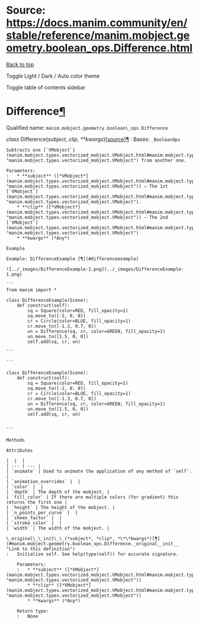 # Source: https://docs.manim.community/en/stable/reference/manim.mobject.geometry.boolean_ops.Difference.html

[Back to top](#)

Toggle Light / Dark / Auto color theme

Toggle table of contents sidebar

Difference[¶](#difference "Link to this heading")
=================================================

Qualified name: `manim.mobject.geometry.boolean\_ops.Difference`

*class* Difference(*subject*, *clip*, *\*\*kwargs*)[[source]](../_modules/manim/mobject/geometry/boolean_ops.html#Difference)[¶](#manim.mobject.geometry.boolean_ops.Difference "Link to this definition")
:   Bases: `_BooleanOps`

    Subtracts one [`VMobject`](manim.mobject.types.vectorized_mobject.VMobject.html#manim.mobject.types.vectorized_mobject.VMobject "manim.mobject.types.vectorized_mobject.VMobject") from another one.

    Parameters:
    :   * **subject** ([*VMobject*](manim.mobject.types.vectorized_mobject.VMobject.html#manim.mobject.types.vectorized_mobject.VMobject "manim.mobject.types.vectorized_mobject.VMobject")) – The 1st [`VMobject`](manim.mobject.types.vectorized_mobject.VMobject.html#manim.mobject.types.vectorized_mobject.VMobject "manim.mobject.types.vectorized_mobject.VMobject").
        * **clip** ([*VMobject*](manim.mobject.types.vectorized_mobject.VMobject.html#manim.mobject.types.vectorized_mobject.VMobject "manim.mobject.types.vectorized_mobject.VMobject")) – The 2nd [`VMobject`](manim.mobject.types.vectorized_mobject.VMobject.html#manim.mobject.types.vectorized_mobject.VMobject "manim.mobject.types.vectorized_mobject.VMobject")
        * **kwargs** (*Any*)

    Example

    Example: DifferenceExample [¶](#differenceexample)

    ![../_images/DifferenceExample-1.png](../_images/DifferenceExample-1.png)

    ```
    from manim import *

    class DifferenceExample(Scene):
        def construct(self):
            sq = Square(color=RED, fill_opacity=1)
            sq.move_to([-2, 0, 0])
            cr = Circle(color=BLUE, fill_opacity=1)
            cr.move_to([-1.3, 0.7, 0])
            un = Difference(sq, cr, color=GREEN, fill_opacity=1)
            un.move_to([1.5, 0, 0])
            self.add(sq, cr, un)

    ```

    ```

    class DifferenceExample(Scene):
        def construct(self):
            sq = Square(color=RED, fill_opacity=1)
            sq.move_to([-2, 0, 0])
            cr = Circle(color=BLUE, fill_opacity=1)
            cr.move_to([-1.3, 0.7, 0])
            un = Difference(sq, cr, color=GREEN, fill_opacity=1)
            un.move_to([1.5, 0, 0])
            self.add(sq, cr, un)


    ```

    Methods

    Attributes

    |  |  |
    | --- | --- |
    | `animate` | Used to animate the application of any method of `self`. |
    | `animation_overrides` |  |
    | `color` |  |
    | `depth` | The depth of the mobject. |
    | `fill_color` | If there are multiple colors (for gradient) this returns the first one |
    | `height` | The height of the mobject. |
    | `n_points_per_curve` |  |
    | `sheen_factor` |  |
    | `stroke_color` |  |
    | `width` | The width of the mobject. |

    \_original\_\_init\_\_(*subject*, *clip*, *\*\*kwargs*)[¶](#manim.mobject.geometry.boolean_ops.Difference._original__init__ "Link to this definition")
    :   Initialize self. See help(type(self)) for accurate signature.

        Parameters:
        :   * **subject** ([*VMobject*](manim.mobject.types.vectorized_mobject.VMobject.html#manim.mobject.types.vectorized_mobject.VMobject "manim.mobject.types.vectorized_mobject.VMobject"))
            * **clip** ([*VMobject*](manim.mobject.types.vectorized_mobject.VMobject.html#manim.mobject.types.vectorized_mobject.VMobject "manim.mobject.types.vectorized_mobject.VMobject"))
            * **kwargs** (*Any*)

        Return type:
        :   None